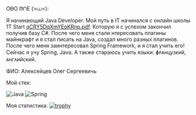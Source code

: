 OᗷO ᗰᑎE (>⩊<):

Я начинающий Java Developer. Мой путь в IT начинался с онлайн школы 1T Start [qCRY5DqXmYEoKRnp.pdf](https://github.com/user-attachments/files/17597799/qCRY5DqXmYEoKRnp.pdf). Которую я с успехом закончил получив базу C#. 
После чего меня стали нтересовать плагины майнкрафт и я стал писать на Java, создал много разных плагинов. После чего меня заинтересовал Spring Framework, и я стал учить его!
Сейчас я учу Spring, Java. А также стараюсь учить языки: ɸᴩᴀнцузᴋий, ᴀнᴦᴧийᴄᴋий.

ФИО: Алексейцев Олег Сергеевичь

Мой стек: 

![Java](https://img.shields.io/badge/-Java-FF8C00)
![Spring](https://img.shields.io/badge/-Spring-#7FFF00)

Моя статистика:
[![trophy](https://github-profile-trophy.vercel.app/?username=Dorian-ops)](https://github.com/Dorian-ops/github-profile-trophy)

